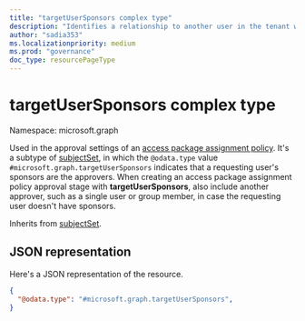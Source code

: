 ```yaml
---
title: "targetUserSponsors complex type"
description: "Identifies a relationship to another user in the tenant who will be allowed as approver."
author: "sadia353"
ms.localizationpriority: medium
ms.prod: "governance"
doc_type: resourcePageType
---
```


# targetUserSponsors complex type

Namespace: microsoft.graph

Used in the approval settings of an [access package assignment policy](accesspackageassignmentpolicy.md).
It's a subtype of [subjectSet](subjectset.md), in which the `@odata.type` value `#microsoft.graph.targetUserSponsors` indicates that a requesting user's sponsors are the approvers. When creating an access package assignment policy approval stage with **targetUserSponsors**, also include another approver, such as a single user or group member, in case the requesting user doesn't have sponsors.


Inherits from [subjectSet](subjectset.md).

## JSON representation

Here's a JSON representation of the resource.
<!-- {
  "blockType": "resource",
  "@odata.type": "microsoft.graph.targetUserSponsors"
}
-->
``` json
{
  "@odata.type": "#microsoft.graph.targetUserSponsors",
}
```
